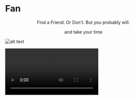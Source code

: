 # Fan

<p align="center">Find a Friend.  Or Don't.  But you probably will.</p>

<p align="center">and take your time</p>

![alt text](https://github.com/rasianart/FriendFinder/blob/master/app/public/images/FAN.png)

![alt text](https://cdn.rawgit.com/rasianart/FAN/6676af9b/app/public/videos/burger_demo.mp4)



